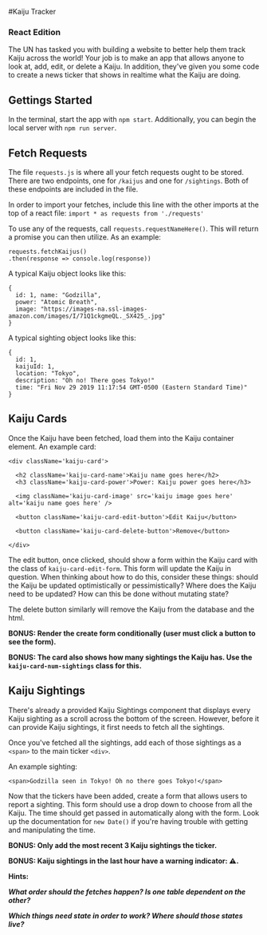 #Kaiju Tracker
### React Edition

The UN has tasked you with building a website to better help them track Kaiju across the world! Your job is to make an app that allows anyone to look at, add, edit, or delete a Kaiju. In addition, they've given you some code to create a news ticker that shows in realtime what the Kaiju are doing.

## Gettings Started

In the terminal, start the app with `npm start`. Additionally, you can begin the local server with `npm run server`.

## Fetch Requests

The file `requests.js` is where all your fetch requests ought to be stored. There are two endpoints, one for `/kaijus` and one for `/sightings`. Both of these endpoints are included in the file.

In order to import your fetches, include this line with the other imports at the top of a react file: `import * as requests from './requests'`

To use any of the requests, call `requests.requestNameHere()`. This will return a promise you can then utilize. As an example:

```
requests.fetchKaijus()
.then(response => console.log(response))
```

A typical Kaiju object looks like this:

```
{
  id: 1, name: "Godzilla",
  power: "Atomic Breath",
  image: "https://images-na.ssl-images-amazon.com/images/I/71Q1ckgmeQL._SX425_.jpg"
}
```

A typical sighting object looks like this:

```
{
  id: 1,
  kaijuId: 1,
  location: "Tokyo",
  description: "Oh no! There goes Tokyo!"
  time: "Fri Nov 29 2019 11:17:54 GMT-0500 (Eastern Standard Time)"
}
```

## Kaiju Cards

Once the Kaiju have been fetched, load them into the Kaiju container element. An example card:

```
<div className='kaiju-card'>

  <h2 className='kaiju-card-name'>Kaiju name goes here</h2>
  <h3 className='kaiju-card-power'>Power: Kaiju power goes here</h3>

  <img className='kaiju-card-image' src='kaiju image goes here' alt='kaiju name goes here' />

  <button className='kaiju-card-edit-button'>Edit Kaiju</button>

  <button className='kaiju-card-delete-button'>Remove</button>

</div>
```

The edit button, once clicked, should show a form within the Kaiju card with the class of `kaiju-card-edit-form`. This form will update the Kaiju in question. When thinking about how to do this, consider these things: should the Kaiju be updated optimistically or pessimistically? Where does the Kaiju need to be updated? How can this be done without mutating state?

The delete button similarly will remove the Kaiju from the database and the html.

**BONUS: Render the create form conditionally (user must click a button to see the form).**

**BONUS: The card also shows how many sightings the Kaiju has. Use the `kaiju-card-num-sightings` class for this.**

## Kaiju Sightings

There's already a provided Kaiju Sightings component that displays every Kaiju sighting as a scroll across the bottom of the screen. However, before it can provide Kaiju sightings, it first needs to fetch all the sightings.

Once you've fetched all the sightings, add each of those sightings as a `<span>` to the main ticker `<div>`.

An example sighting:

```
<span>Godzilla seen in Tokyo! Oh no there goes Tokyo!</span>
```

Now that the tickers have been added, create a form that allows users to report a sighting. This form should use a drop down to choose from all the Kaiju. The time should get passed in automatically along with the form. Look up the documentation for `new Date()` if you're having trouble with getting and manipulating the time.

**BONUS: Only add the most recent 3 Kaiju sightings the ticker.**

**BONUS: Kaiju sightings in the last hour have a warning indicator: ⚠️.**

**Hints:**

***What order should the fetches happen? Is one table dependent on the other?***

***Which things need state in order to work? Where should those states live?***

